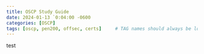 ```yaml
---
title: OSCP Study Guide
date: 2024-01-13 `0:04:00 -0600
categories: [OSCP]
tags: [oscp, pen200, offsec, certs]     # TAG names should always be lowercase
---
```


test
